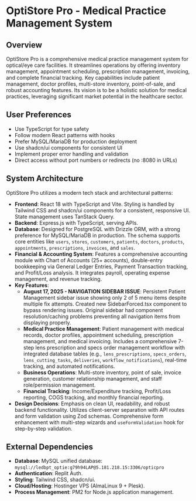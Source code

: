 # OptiStore Pro - Medical Practice Management System

## Overview
OptiStore Pro is a comprehensive medical practice management system for optical/eye care facilities. It streamlines operations by offering inventory management, appointment scheduling, prescription management, invoicing, and complete financial tracking. Key capabilities include patient management, doctor profiles, multi-store inventory, point-of-sale, and robust accounting features. Its vision is to be a holistic solution for medical practices, leveraging significant market potential in the healthcare sector.

## User Preferences
- Use TypeScript for type safety
- Follow modern React patterns with hooks
- Prefer MySQL/MariaDB for production deployment
- Use shadcn/ui components for consistent UI
- Implement proper error handling and validation
- Direct access without port numbers or redirects (no :8080 in URLs)

## System Architecture
OptiStore Pro utilizes a modern tech stack and architectural patterns:
- **Frontend**: React 18 with TypeScript and Vite. Styling is handled by Tailwind CSS and shadcn/ui components for a consistent, responsive UI. State management uses TanStack Query.
- **Backend**: Express.js with TypeScript, serving APIs.
- **Database**: Designed for PostgreSQL with Drizzle ORM, with a strong preference for MySQL/MariaDB in production. The schema supports core entities like `users`, `stores`, `customers`, `patients`, `doctors`, `products`, `appointments`, `prescriptions`, `invoices`, and `sales`.
- **Financial & Accounting System**: Features a comprehensive accounting module with Chart of Accounts (25+ accounts), double-entry bookkeeping via General Ledger Entries, Payment Transaction tracking, and Profit/Loss analysis. It integrates payroll, operating expense management, and revenue tracking.
- **Key Features**:
    - **August 17, 2025 - NAVIGATION SIDEBAR ISSUE**: Persistent Patient Management sidebar issue showing only 2 of 5 menu items despite multiple fix attempts. Created new SidebarForced.tsx component to bypass rendering issues. Original sidebar had component resolution/caching problems preventing all navigation items from displaying properly.
    - **Medical Practice Management**: Patient management with medical records, doctor profiles, appointment scheduling, prescription management, and medical invoicing. Includes a comprehensive 7-step lens prescription and specs order management workflow with integrated database tables (e.g., `lens_prescriptions`, `specs_orders`, `lens_cutting_tasks`, `deliveries`, `workflow_notifications`), real-time tracking, and automated notifications.
    - **Business Operations**: Multi-store inventory, point of sale, invoice generation, customer relationship management, and staff role/permission management.
    - **Financial Tracking**: Income/Expenditure tracking, Profit/Loss reporting, COGS tracking, and monthly financial reporting.
- **Design Decisions**: Emphasis on clean UI, readability, and robust backend functionality. Utilizes client-server separation with API routes and form validation using Zod schemas. Comprehensive form enhancement with multi-step wizards and `useFormValidation` hook for step-by-step validation.

## External Dependencies
- **Database**: MySQL unified database: `mysql://ledbpt_optie:g79h94LAP@5.181.218.15:3306/opticpro`
- **Authentication**: Replit Auth.
- **Styling**: Tailwind CSS, shadcn/ui.
- **Cloud/Hosting**: Hostinger VPS (AlmaLinux 9 + Plesk).
- **Process Management**: PM2 for Node.js application management.